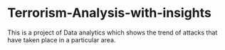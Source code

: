 # Terrorism-Analysis-with-insights
This is a project of Data analytics which shows the trend of attacks that have taken place in a particular area.

